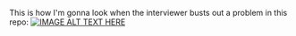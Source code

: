 This is how I'm gonna look when the interviewer busts out a problem in this repo:
[![IMAGE ALT TEXT HERE](https://img.youtube.com/vi/aYLR4BcX7Rg/0.jpg)](https://www.youtube.com/watch?v=aYLR4BcX7Rg)
